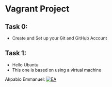 # Vagrant Project

## Task 0:
* Create and Set up your Git and GitHub Account

## Task 1:
* Hello Ubuntu
* This one is based on using a virtual machine


Akpabio Emmanuel: [![EA](https://1000logos.net/wp-content/uploads/2017/06/Twitter-Log%D0%BE-500x281.png)](https://twitter.com/akpabio1000 "Twitter Home Page")
